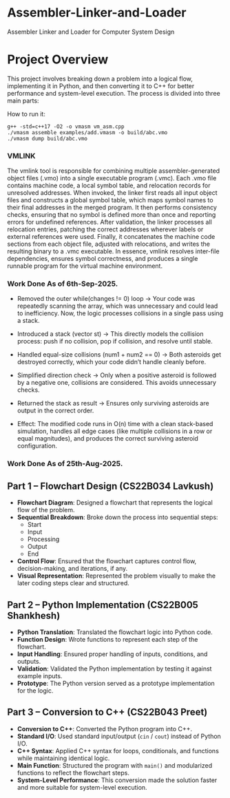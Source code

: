 # Assembler-Linker-and-Loader
Assembler Linker and Loader for Computer System Design

# Project Overview

This project involves breaking down a problem into a logical flow, implementing it in Python, and then converting it to C++ for better performance and system-level execution. The process is divided into three main parts:

How to run it:
```
g++ -std=c++17 -O2 -o vmasm vm_asm.cpp
./vmasm assemble examples/add.vmasm -o build/abc.vmo
./vmasm dump build/abc.vmo
```

### VMLINK

The vmlink tool is responsible for combining multiple assembler-generated object files (.vmo) into a single executable program (.vmc). Each .vmo file contains machine code, a local symbol table, and relocation records for unresolved addresses. When invoked, the linker first reads all input object files and constructs a global symbol table, which maps symbol names to their final addresses in the merged program. It then performs consistency checks, ensuring that no symbol is defined more than once and reporting errors for undefined references. After validation, the linker processes all relocation entries, patching the correct addresses wherever labels or external references were used. Finally, it concatenates the machine code sections from each object file, adjusted with relocations, and writes the resulting binary to a .vmc executable. In essence, vmlink resolves inter-file dependencies, ensures symbol correctness, and produces a single runnable program for the virtual machine environment.

### Work Done As of 6th-Sep-2025.

- Removed the outer while(changes != 0) loop → Your code was repeatedly scanning the array, which was unnecessary and could lead to inefficiency. Now, the logic processes collisions in a single pass using a stack.

- Introduced a stack (vector<int> st) → This directly models the collision process: push if no collision, pop if collision, and resolve until stable.

- Handled equal-size collisions (num1 + num2 == 0) → Both asteroids get destroyed correctly, which your code didn’t handle cleanly before.

- Simplified direction check → Only when a positive asteroid is followed by a negative one, collisions are considered. This avoids unnecessary checks.

- Returned the stack as result → Ensures only surviving asteroids are output in the correct order.

- Effect: The modified code runs in O(n) time with a clean stack-based simulation, handles all edge cases (like multiple collisions in a row or equal magnitudes), and produces the correct surviving asteroid configuration.

### Work Done As of 25th-Aug-2025.

## Part 1 – Flowchart Design (CS22B034 Lavkush)

- **Flowchart Diagram**: Designed a flowchart that represents the logical flow of the problem.
- **Sequential Breakdown**: Broke down the process into sequential steps:
  - Start
  - Input
  - Processing
  - Output
  - End
- **Control Flow**: Ensured that the flowchart captures control flow, decision-making, and iterations, if any.
- **Visual Representation**: Represented the problem visually to make the later coding steps clear and structured.

## Part 2 – Python Implementation (CS22B005 Shankhesh)

- **Python Translation**: Translated the flowchart logic into Python code.
- **Function Design**: Wrote functions to represent each step of the flowchart.
- **Input Handling**: Ensured proper handling of inputs, conditions, and outputs.
- **Validation**: Validated the Python implementation by testing it against example inputs.
- **Prototype**: The Python version served as a prototype implementation for the logic.

## Part 3 – Conversion to C++ (CS22B043 Preet)

- **Conversion to C++**: Converted the Python program into C++.
- **Standard I/O**: Used standard input/output (`cin` / `cout`) instead of Python I/O.
- **C++ Syntax**: Applied C++ syntax for loops, conditionals, and functions while maintaining identical logic.
- **Main Function**: Structured the program with `main()` and modularized functions to reflect the flowchart steps.
- **System-Level Performance**: This conversion made the solution faster and more suitable for system-level execution.
